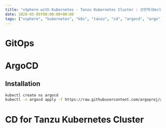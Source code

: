 ```yaml
---
title: "vSphere with Kubernetes - Tanzu Kubernetes Cluster : 선언적(Declarative) GitOPS CD"
date: 2020-05-05T00:00:00+00:00
tags: ["vsphere", "kubernetes", "k8s", "tanzu", "cd", "argocd", "argo", "gitops"]
---
```


# GitOps
# ArgoCD
## Installation 

```bash
kubectl create ns argocd
kubectl -n argocd apply -f https://raw.githubusercontent.com/argoproj/argo-cd/stable/manifests/install.yaml
```


# CD for Tanzu Kubernetes Cluster

